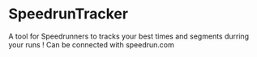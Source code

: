 # SpeedrunTracker
A tool for Speedrunners to tracks your best times and segments durring your runs ! Can be connected with speedrun.com
